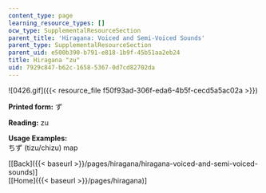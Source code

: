 ```yaml
---
content_type: page
learning_resource_types: []
ocw_type: SupplementalResourceSection
parent_title: 'Hiragana: Voiced and Semi-Voiced Sounds'
parent_type: SupplementalResourceSection
parent_uid: e500b390-b791-e818-1b9f-45b51aa2eb24
title: Hiragana "zu"
uid: 7929c847-b62c-1658-5367-0d7cd82702da
---
```


![0426.gif]({{< resource_file f50f93ad-306f-eda6-4b5f-cecd5a5ac02a >}})

**Printed form:** ず

**Reading:** zu

**Usage Examples:**  
ちず (tizu/chizu) map

  
\[[Back]({{< baseurl >}}/pages/hiragana/hiragana-voiced-and-semi-voiced-sounds)\]  
\[[Home]({{< baseurl >}}/pages/hiragana)\]